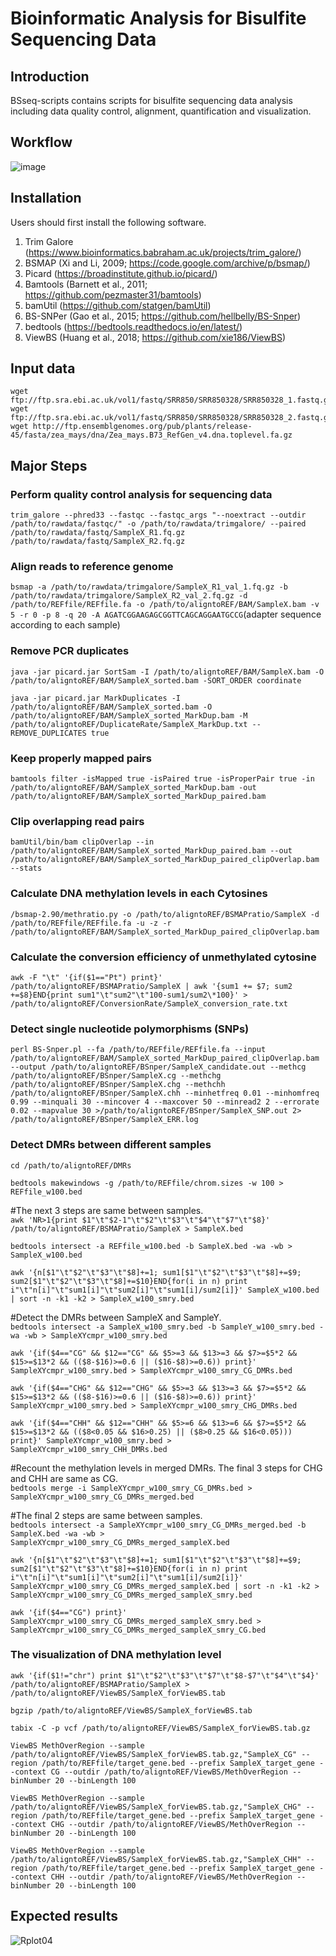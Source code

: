 # Bioinformatic Analysis for Bisulfite Sequencing Data

## Introduction
BSseq-scripts contains scripts for bisulfite sequencing data analysis including data quality control, alignment, quantification and visualization.

## Workflow
![image](https://user-images.githubusercontent.com/108569109/178256142-6a255767-24f3-4341-b97e-bced6e03264a.png)

## Installation
Users should first install the following software.

1.	Trim Galore (https://www.bioinformatics.babraham.ac.uk/projects/trim_galore/) 
2.	BSMAP (Xi and Li, 2009; https://code.google.com/archive/p/bsmap/)
3.	Picard (https://broadinstitute.github.io/picard/)
4.	Bamtools (Barnett et al., 2011; https://github.com/pezmaster31/bamtools)
5.	bamUtil (https://github.com/statgen/bamUtil)
6.	BS-SNPer (Gao et al., 2015; https://github.com/hellbelly/BS-Snper)
7.	bedtools (https://bedtools.readthedocs.io/en/latest/)
8.	ViewBS (Huang et al., 2018; https://github.com/xie186/ViewBS)

## Input data
```
wget ftp://ftp.sra.ebi.ac.uk/vol1/fastq/SRR850/SRR850328/SRR850328_1.fastq.gz  
wget ftp://ftp.sra.ebi.ac.uk/vol1/fastq/SRR850/SRR850328/SRR850328_2.fastq.gz  
wget http://ftp.ensemblgenomes.org/pub/plants/release-45/fasta/zea_mays/dna/Zea_mays.B73_RefGen_v4.dna.toplevel.fa.gz
```

## Major Steps
### Perform quality control analysis for sequencing data
`trim_galore --phred33 --fastqc --fastqc_args "--noextract --outdir /path/to/rawdata/fastqc/" -o /path/to/rawdata/trimgalore/ --paired /path/to/rawdata/fastq/SampleX_R1.fq.gz /path/to/rawdata/fastq/SampleX_R2.fq.gz`

### Align reads to reference genome
`bsmap -a /path/to/rawdata/trimgalore/SampleX_R1_val_1.fq.gz -b /path/to/rawdata/trimgalore/SampleX_R2_val_2.fq.gz -d /path/to/REFfile/REFfile.fa -o /path/to/aligntoREF/BAM/SampleX.bam -v 5 -r 0 -p 8 -q 20 -A AGATCGGAAGAGCGGTTCAGCAGGAATGCCG`(adapter sequence according to each sample)

### Remove PCR duplicates
`java -jar picard.jar SortSam -I /path/to/aligntoREF/BAM/SampleX.bam -O /path/to/aligntoREF/BAM/SampleX_sorted.bam -SORT_ORDER coordinate`

`java -jar picard.jar MarkDuplicates -I /path/to/aligntoREF/BAM/SampleX_sorted.bam -O /path/to/aligntoREF/BAM/SampleX_sorted_MarkDup.bam -M /path/to/aligntoREF/DuplicateRate/SampleX_MarkDup.txt --REMOVE_DUPLICATES true`

### Keep properly mapped pairs
`bamtools filter -isMapped true -isPaired true -isProperPair true -in /path/to/aligntoREF/BAM/SampleX_sorted_MarkDup.bam -out /path/to/aligntoREF/BAM/SampleX_sorted_MarkDup_paired.bam`

### Clip overlapping read pairs
`bamUtil/bin/bam clipOverlap --in /path/to/aligntoREF/BAM/SampleX_sorted_MarkDup_paired.bam --out /path/to/aligntoREF/BAM/SampleX_sorted_MarkDup_paired_clipOverlap.bam --stats`

### Calculate DNA methylation levels in each Cytosines
`/bsmap-2.90/methratio.py -o /path/to/aligntoREF/BSMAPratio/SampleX -d /path/to/REFfile/REFfile.fa -u -z -r /path/to/aligntoREF/BAM/SampleX_sorted_MarkDup_paired_clipOverlap.bam`

### Calculate the conversion efficiency of unmethylated cytosine
`awk -F "\t" '{if($1=="Pt") print}' /path/to/aligntoREF/BSMAPratio/SampleX | awk '{sum1 += $7; sum2 +=$8}END{print sum1"\t"sum2"\t"100-sum1/sum2\*100}' > /path/to/aligntoREF/ConversionRate/SampleX_conversion_rate.txt`

### Detect single nucleotide polymorphisms (SNPs) 
`perl BS-Snper.pl --fa /path/to/REFfile/REFfile.fa --input /path/to/aligntoREF/BAM/SampleX_sorted_MarkDup_paired_clipOverlap.bam --output /path/to/aligntoREF/BSnper/SampleX_candidate.out --methcg /path/to/aligntoREF/BSnper/SampleX.cg --methchg /path/to/aligntoREF/BSnper/SampleX.chg --methchh /path/to/aligntoREF/BSnper/SampleX.chh --minhetfreq 0.01 --minhomfreq 0.99 --minquali 30 --mincover 4 --maxcover 50 --minread2 2 --errorate 0.02 --mapvalue 30 >/path/to/aligntoREF/BSnper/SampleX_SNP.out 2> /path/to/aligntoREF/BSnper/SampleX_ERR.log`

### Detect DMRs between different samples
`cd /path/to/aligntoREF/DMRs`

`bedtools makewindows -g /path/to/REFfile/chrom.sizes -w 100 > REFfile_w100.bed`

#The next 3 steps are same between samples.  
`awk 'NR>1{print $1"\t"$2-1"\t"$2"\t"$3"\t"$4"\t"$7"\t"$8}' /path/to/aligntoREF/BSMAPratio/SampleX > SampleX.bed`

`bedtools intersect -a REFfile_w100.bed -b SampleX.bed -wa -wb > SampleX_w100.bed`

`awk '{n[$1"\t"$2"\t"$3"\t"$8]+=1; sum1[$1"\t"$2"\t"$3"\t"$8]+=$9; sum2[$1"\t"$2"\t"$3"\t"$8]+=$10}END{for(i in n) print i"\t"n[i]"\t"sum1[i]"\t"sum2[i]"\t"sum1[i]/sum2[i]}' SampleX_w100.bed | sort -n -k1 -k2 > SampleX_w100_smry.bed`

#Detect the DMRs between SampleX and SampleY.  
`bedtools intersect -a SampleX_w100_smry.bed -b SampleY_w100_smry.bed -wa -wb > SampleXYcmpr_w100_smry.bed`

`awk '{if($4=="CG" && $12=="CG" && $5>=3 && $13>=3 && $7>=$5*2 && $15>=$13*2 && (($8-$16)>=0.6 || ($16-$8)>=0.6)) print}' SampleXYcmpr_w100_smry.bed > SampleXYcmpr_w100_smry_CG_DMRs.bed`

`awk '{if($4=="CHG" && $12=="CHG" && $5>=3 && $13>=3 && $7>=$5*2 && $15>=$13*2 && (($8-$16)>=0.6 || ($16-$8)>=0.6)) print}' SampleXYcmpr_w100_smry.bed > SampleXYcmpr_w100_smry_CHG_DMRs.bed`

`awk '{if($4=="CHH" && $12=="CHH" && $5>=6 && $13>=6 && $7>=$5*2 && $15>=$13*2 && (($8<0.05 && $16>0.25) || ($8>0.25 && $16<0.05))) print}' SampleXYcmpr_w100_smry.bed > SampleXYcmpr_w100_smry_CHH_DMRs.bed`

#Recount the methylation levels in merged DMRs. The final 3 steps for CHG and CHH are same as CG.  
`bedtools merge -i SampleXYcmpr_w100_smry_CG_DMRs.bed > SampleXYcmpr_w100_smry_CG_DMRs_merged.bed`

#The final 2 steps are same between samples.  
`bedtools intersect -a SampleXYcmpr_w100_smry_CG_DMRs_merged.bed -b SampleX.bed -wa -wb > SampleXYcmpr_w100_smry_CG_DMRs_merged_sampleX.bed`

`awk '{n[$1"\t"$2"\t"$3"\t"$8]+=1; sum1[$1"\t"$2"\t"$3"\t"$8]+=$9; sum2[$1"\t"$2"\t"$3"\t"$8]+=$10}END{for(i in n) print i"\t"n[i]"\t"sum1[i]"\t"sum2[i]"\t"sum1[i]/sum2[i]}' SampleXYcmpr_w100_smry_CG_DMRs_merged_sampleX.bed | sort -n -k1 -k2 > SampleXYcmpr_w100_smry_CG_DMRs_merged_sampleX_smry.bed`

`awk '{if($4=="CG") print}' SampleXYcmpr_w100_smry_CG_DMRs_merged_sampleX_smry.bed > SampleXYcmpr_w100_smry_CG_DMRs_merged_sampleX_smry_CG.bed`

### The visualization of DNA methylation level
`awk '{if($1!="chr") print $1"\t"$2"\t"$3"\t"$7"\t"$8-$7"\t"$4"\t"$4}' /path/to/aligntoREF/BSMAPratio/SampleX > /path/to/aligntoREF/ViewBS/SampleX_forViewBS.tab`

`bgzip /path/to/aligntoREF/ViewBS/SampleX_forViewBS.tab`

`tabix -C -p vcf /path/to/aligntoREF/ViewBS/SampleX_forViewBS.tab.gz`

`ViewBS MethOverRegion --sample /path/to/aligntoREF/ViewBS/SampleX_forViewBS.tab.gz,"SampleX_CG" --region /path/to/REFfile/target_gene.bed --prefix SampleX_target_gene --context CG --outdir /path/to/aligntoREF/ViewBS/MethOverRegion --binNumber 20 --binLength 100`

`ViewBS MethOverRegion --sample /path/to/aligntoREF/ViewBS/SampleX_forViewBS.tab.gz,"SampleX_CHG" --region /path/to/REFfile/target_gene.bed --prefix SampleX_target_gene --context CHG --outdir /path/to/aligntoREF/ViewBS/MethOverRegion --binNumber 20 --binLength 100`

`ViewBS MethOverRegion --sample /path/to/aligntoREF/ViewBS/SampleX_forViewBS.tab.gz,"SampleX_CHH" --region /path/to/REFfile/target_gene.bed --prefix SampleX_target_gene --context CHH --outdir /path/to/aligntoREF/ViewBS/MethOverRegion --binNumber 20 --binLength 100`

## Expected results
![Rplot04](https://user-images.githubusercontent.com/108569109/178265151-8ca83c79-3a01-4f68-bc26-e9bc4266ed4d.png)

